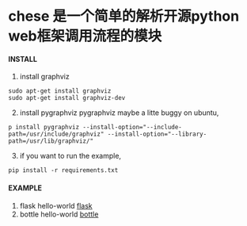 # chese 是一个简单的解析开源python web框架调用流程的模块

#### INSTALL
1. install graphviz
```
sudo apt-get install graphviz
sudo apt-get install graphviz-dev
```

2. install pygraphviz
pygraphviz maybe a litte buggy on ubuntu,
```
p install pygraphviz --install-option="--include-path=/usr/include/graphviz" --install-option="--library-path=/usr/lib/graphviz/"
```

3. if you want to run the example,
```
pip install -r requirements.txt
```

#### EXAMPLE
1. flask hello-world
[flask](!flask.png)
2. bottle hello-world
[bottle](!bottle.png)
